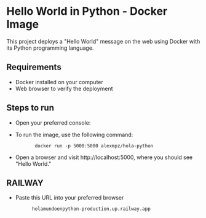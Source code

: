 # Hello World in Python - Docker Image

This project deploys a "Hello World" message on the web using Docker with its Python programming language.

## Requirements

- Docker installed on your computer
- Web browser to verify the deployment

## Steps to run

- Open your preferred console:
- To run the image, use the following command:

             docker run -p 5000:5000 alexmpz/hola-python
             
- Open a browser and visit http://localhost:5000, where you should see "Hello World."

## RAILWAY
- Paste this URL into your preferred browser

            holamundoenpython-production.up.railway.app